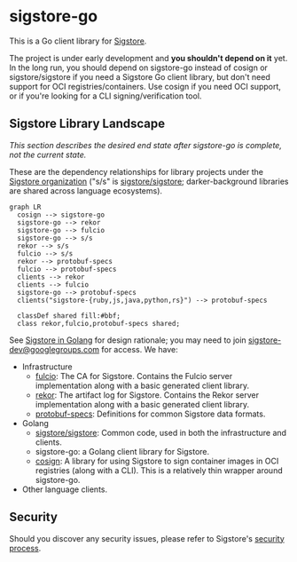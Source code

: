 # sigstore-go 

This is a Go client library for [Sigstore](https://sigstore.dev/).

The project is under early development and **you shouldn't depend on it** yet. In the long run, you should depend on sigstore-go instead of cosign or sigstore/sigstore if you need a Sigstore Go client library, but don't need support for OCI registries/containers. Use cosign if you need OCI support, or if you're looking for a CLI signing/verification tool.

## Sigstore Library Landscape

*This section describes the desired end state after sigstore-go is complete, not the current state.*

These are the dependency relationships for library projects under the [Sigstore organization](https://github.com/sigstore) ("s/s" is [sigstore/sigstore](https://github.com/sigstore/sigstore); darker-background libraries are shared across language ecosystems).

```mermaid
graph LR
  cosign --> sigstore-go
  sigstore-go --> rekor
  sigstore-go --> fulcio
  sigstore-go --> s/s
  rekor --> s/s
  fulcio --> s/s
  rekor --> protobuf-specs
  fulcio --> protobuf-specs
  clients --> rekor
  clients --> fulcio
  sigstore-go --> protobuf-specs
  clients("sigstore-{ruby,js,java,python,rs}") --> protobuf-specs
  
  classDef shared fill:#bbf;
  class rekor,fulcio,protobuf-specs shared;
```

See [Sigstore in Golang](https://docs.google.com/document/d/1aZfk1TlzcuaO0uz76M9D26-gAvoZLn0oCAKvkbuhcPM/edit) for design rationale; you may need to join sigstore-dev@googlegroups.com for access. We have:

* Infrastructure
  * [fulcio](https://github.com/sigstore/fulcio): The CA for Sigstore. Contains the Fulcio server implementation along with a basic generated client library. 
  * [rekor](https://github.com/sigstore/rekor): The artifact log for Sigstore. Contains the Rekor server implementation along with a basic generated client library.
  * [protobuf-specs](https://github.com/sigstore/protobuf-specs): Definitions for common Sigstore data formats.
* Golang
  * [sigstore/sigstore](https://github.com/sigstore/sigstore): Common code, used in both the infrastructure and clients.
  * sigstore-go: a Golang client library for Sigstore.
  * [cosign](https://github.com/sigstore/cosign): A library for using Sigstore to sign container images in OCI registries (along with a CLI). This is a relatively thin wrapper around sigstore-go.
* Other language clients.

## Security

Should you discover any security issues, please refer to Sigstore's [security
process](https://github.com/sigstore/sigstore-go/security/policy).
